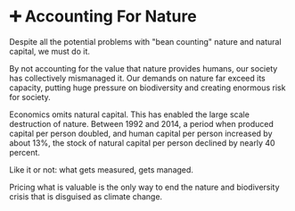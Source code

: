 # ➕ Accounting For Nature

Despite all the potential problems with "bean counting" nature and natural capital, we must do it.

By not accounting for the value that nature provides humans, our society has collectively mismanaged it.  Our demands on nature far exceed its capacity, putting huge pressure on biodiversity and creating enormous risk for society.

Economics omits natural capital.  This has enabled the large scale destruction of nature.  Between 1992 and 2014, a period when produced capital per person doubled, and human capital per person increased by about 13%, the stock of natural capital per person declined by nearly 40 percent.

Like it or not: what gets measured, gets managed.

Pricing what is valuable is the only way to end the nature and biodiversity crisis that is disguised as climate change.
